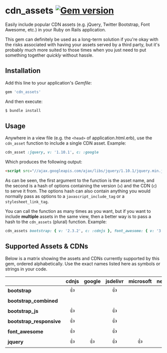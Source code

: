 # cdn_assets [![Gem version](http://img.shields.io/gem/v/cdn_assets.svg?style=flat)](http://rubygems.org/gems/cdn_assets)

Easily include popular CDN assets (e.g. jQuery, Twitter Bootstrap, Font Awesome, etc.) in your Ruby on Rails application.

This gem can definitely be used as a long-term solution if you're okay with the risks associated with having your assets served by a third party, but it's probably much more suited to those times when you just need to put something together *quickly* without hassle.

## Installation

Add this line to your application's *Gemfile*:

```ruby
gem 'cdn_assets'
```

And then execute:

```bash
$ bundle install
```

## Usage

Anywhere in a view file (e.g. the `<head>` of application.html.erb), use the `cdn_asset` function to include a single CDN asset. Example:

```ruby
cdn_asset :jquery, v: '1.10.1', c: :google
```

Which produces the following output:

```html
<script src="//ajax.googleapis.com/ajax/libs/jquery/1.10.1/jquery.min.js"></script>
```

As can be seen, the first argument to the function is the asset name, and the second is a hash of options containing the version (`v`) and the CDN (`c`) to serve it from. The options hash can also contain anything you would normally pass as options to a `javascript_include_tag` or a `stylesheet_link_tag`.

You can call the function as many times as you want, but if you want to include **multiple** assets in the same view, then a better way is to pass a hash to the `cdn_assets` (plural) function. Example:

```ruby
cdn_assets bootstrap: { v: '2.3.2', c: :cdnjs }, font_awesome: { v: '3.2.1', c: :netdna }
```

## Supported Assets & CDNs

Below is a matrix showing the assets and CDNs currently supported by this gem, ordered alphabetically. Use the exact names listed here as symbols or strings in your code.

|                                | **cdnjs** | **google** | **jsdelivr** | **microsoft** | **netdna** |
|:-------------------------------|:---------:|:----------:|:------------:|:-------------:|:----------:|
| **bootstrap**                  | :+1:      |            | :+1:         |               |            |
| **bootstrap_combined**         |           |            |              |               | :+1:       |
| **bootstrap_js**               | :+1:      |            | :+1:         |               | :+1:       |
| **bootstrap_responsive**       | :+1:      |            | :+1:         |               |            |
| **font_awesome**               | :+1:      |            | :+1:         |               | :+1:       |
| **jquery**                     | :+1:      | :+1:       | :+1:         | :+1:          |            |
